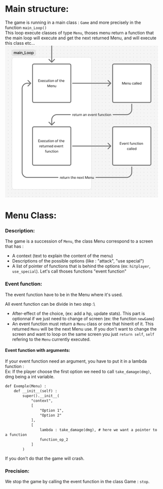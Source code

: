 # Main structure:

The game is running in a main class : `Game` and more precisely in the function `main_Loop()`\
This loop execute classes of type `Menu`, thoses menu return a function that the main loop will execute and get the next returned Menu, and will execute this class etc...\
![illustration of the main loop](main_loop_image.png)

# Menu Class:

### Description:

The game is a succession of `Menu`, the class Menu correspond to a screen that has :
- A context (text to explain the content of the menu)
- Descriptions of the possible options (like : "attack", "use special")
- A list of pointer of functions that is behind the options (ex: `hitplayer`, `use_special`). Let's call thoses functions "event function"

### Event function:

The event function have to be in the Menu where it's used.

All event function can be divide in two step :\
- After-effect of the choice, (ex: add a hp, update stats). This part is optionnal if we just need to change of screen (ex: the function `newGame`)
- An event function must return a `Menu` class or one that hinerit of it. This returned `Menu` will be the next Menu use. If you don't want to change the screen and want to loop on the same screen you just `return self`, `self` refering to the `Menu` currently executed.

#### Event function with arguments:

If your event function need an argument, you have to put it in a lambda function :\
Ex: If the player choose the first option we need to call `take_damage(dmg)`, dmg being a int variable. 

```
def Exemple(Menu) :
    def __init__(self) :
        super().__init__(
            "context",
            [
                "Option 1",
                "Option 2"
            ],
            [
                lambda : take_damage(dmg), # here we want a pointer to a function
                function_op_2
            ]
        )
```

If you don't do that the game will crash.

### Precision:

We stop the game by calling the event function in the class Game : `stop`.
